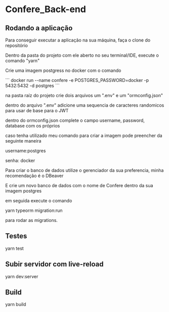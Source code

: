 # Confere_Back-end
<h2>Rodando a aplicação</h2>
<p>Para conseguir executar a aplicação na sua máquina, faça o clone do repositório</p>
<p>Dentro da pasta do projeto com ele aberto no seu terminal/IDE, execute o comando "yarn"</p>
<p>Crie uma imagem postgress no docker com o comando</p>
```
docker run --name confere -e POSTGRES_PASSWORD=docker -p 5432:5432 -d postgres
```
<p>na pasta raíz do projeto crie dois arquivos um ".env" e um "ormconfig.json"</p>
<p>dentro do arquivo ".env" adicione uma sequencia de caracteres randomicos para usar de base para o JWT</p>
<p>dentro do ormconfig.json complete o campo username, password, database com os próprios </p>
<p>caso tenha utilizado meu comando para criar a imagem pode preencher da seguinte maneira</p>
<p>username:postgres </p>
<p>senha: docker</p>
<p>Para criar o banco de dados utilize o gerenciador da sua preferencia, minha recomendação é o DBeaver</p>
<p>E crie um novo banco de dados com o nome de Confere dentro da sua imagem postgres</p>
<p>em seguida execute o comando</p>

  
  yarn typeorm migration:run
  
<p>para rodar as migrations.</p>

<h2>Testes</h2>

<p>yarn test</p>


<h2>Subir servidor com live-reload</h2>


yarn dev:server

<h2> Build</h2>

yarn build


